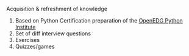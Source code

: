 <!--
.. title: Interview prep
.. slug: interview-prep
.. date: 2022-04-17 16:18:22 UTC+03:00
.. description: 
.. type: text
-->

Acquisition & refreshment of knowledge
1. Based on Python Certification preparation of the [OpenEDG Python Institute](https://pythoninstitute.org/)
2. Set of diff interview questions
3. Exercises  
4. Quizzes/games
